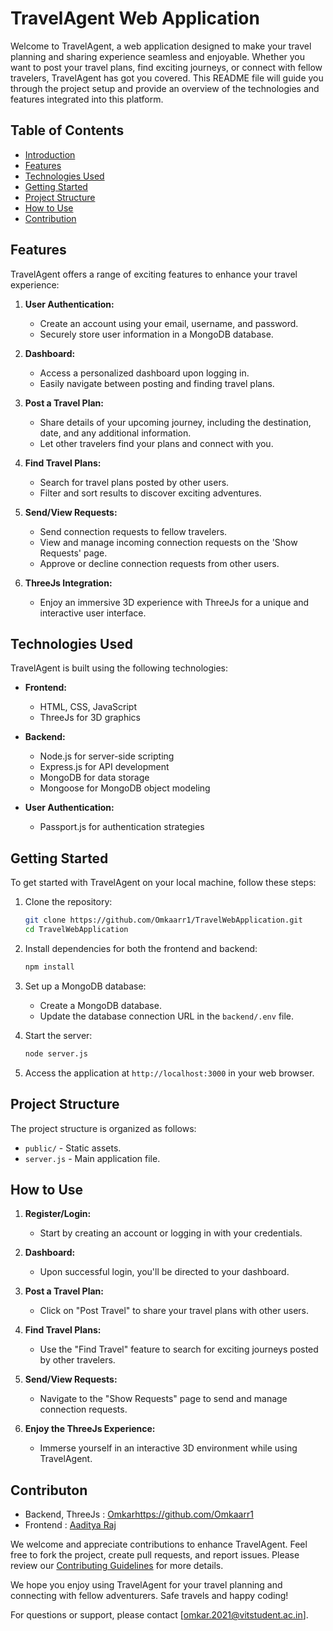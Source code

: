 # TravelAgent Web Application

Welcome to TravelAgent, a web application designed to make your travel planning and sharing experience seamless and enjoyable. Whether you want to post your travel plans, find exciting journeys, or connect with fellow travelers, TravelAgent has got you covered. This README file will guide you through the project setup and provide an overview of the technologies and features integrated into this platform.

## Table of Contents

- [Introduction](#travelagent-web-application)
- [Features](#features)
- [Technologies Used](#technologies-used)
- [Getting Started](#getting-started)
- [Project Structure](#project-structure)
- [How to Use](#how-to-use)
- [Contribution](#contribution)

## Features

TravelAgent offers a range of exciting features to enhance your travel experience:

1. **User Authentication:**
   - Create an account using your email, username, and password.
   - Securely store user information in a MongoDB database.

2. **Dashboard:**
   - Access a personalized dashboard upon logging in.
   - Easily navigate between posting and finding travel plans.

3. **Post a Travel Plan:**
   - Share details of your upcoming journey, including the destination, date, and any additional information.
   - Let other travelers find your plans and connect with you.

4. **Find Travel Plans:**
   - Search for travel plans posted by other users.
   - Filter and sort results to discover exciting adventures.

5. **Send/View Requests:**
   - Send connection requests to fellow travelers.
   - View and manage incoming connection requests on the 'Show Requests' page.
   - Approve or decline connection requests from other users.

6. **ThreeJs Integration:**
   - Enjoy an immersive 3D experience with ThreeJs for a unique and interactive user interface.

## Technologies Used

TravelAgent is built using the following technologies:

- **Frontend:**
  - HTML, CSS, JavaScript
  - ThreeJs for 3D graphics

- **Backend:**
  - Node.js for server-side scripting
  - Express.js for API development
  - MongoDB for data storage
  - Mongoose for MongoDB object modeling

- **User Authentication:**
  - Passport.js for authentication strategies

## Getting Started

To get started with TravelAgent on your local machine, follow these steps:

1. Clone the repository:

   ```bash
   git clone https://github.com/Omkaarr1/TravelWebApplication.git
   cd TravelWebApplication
   ```

2. Install dependencies for both the frontend and backend:

   ```bash
   npm install
   ```

3. Set up a MongoDB database:

   - Create a MongoDB database.
   - Update the database connection URL in the `backend/.env` file.

4. Start the server:

   ```bash
   node server.js
   ```

6. Access the application at `http://localhost:3000` in your web browser.

## Project Structure

The project structure is organized as follows:

- `public/` - Static assets.
- `server.js` - Main application file.

## How to Use

1. **Register/Login:**
   - Start by creating an account or logging in with your credentials.

2. **Dashboard:**
   - Upon successful login, you'll be directed to your dashboard.

3. **Post a Travel Plan:**
   - Click on "Post Travel" to share your travel plans with other users.

4. **Find Travel Plans:**
   - Use the "Find Travel" feature to search for exciting journeys posted by other travelers.

5. **Send/View Requests:**
   - Navigate to the "Show Requests" page to send and manage connection requests.

6. **Enjoy the ThreeJs Experience:**
   - Immerse yourself in an interactive 3D environment while using TravelAgent.

## Contributon
   - Backend, ThreeJs : [Omkar]()https://github.com/Omkaarr1
   - Frontend : [Aaditya Raj](https://github.com/aadi-69)

We welcome and appreciate contributions to enhance TravelAgent. Feel free to fork the project, create pull requests, and report issues. Please review our [Contributing Guidelines](CONTRIBUTING.md) for more details.

We hope you enjoy using TravelAgent for your travel planning and connecting with fellow adventurers. Safe travels and happy coding!

For questions or support, please contact [omkar.2021@vitstudent.ac.in].
